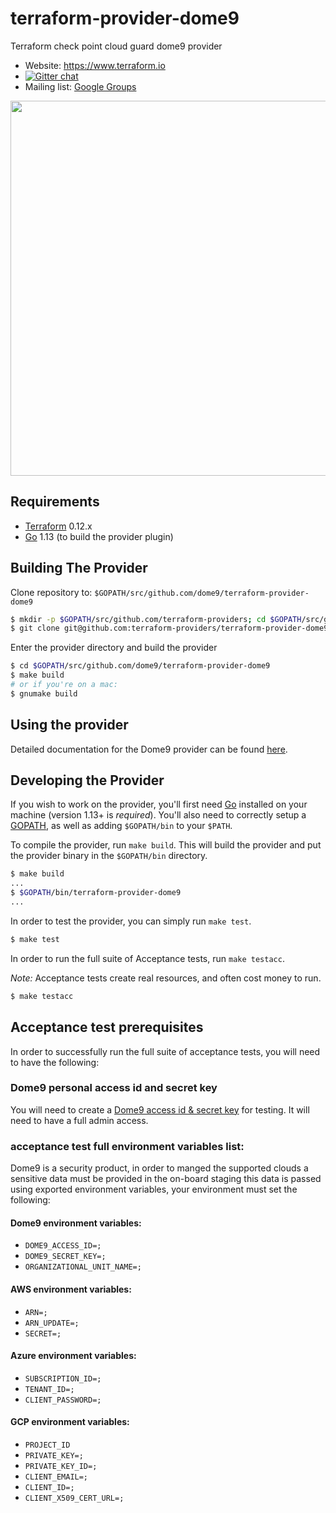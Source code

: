 # terraform-provider-dome9
Terraform check point cloud guard dome9 provider

- Website: https://www.terraform.io
- [![Gitter chat](https://badges.gitter.im/hashicorp-terraform/Lobby.svg)](https://gitter.im/hashicorp-terraform/Lobby)
- Mailing list: [Google Groups](http://groups.google.com/group/terraform-tool)

<img src="https://cdn.rawgit.com/hashicorp/terraform-website/master/content/source/assets/images/logo-hashicorp.svg" width="600px">

Requirements
------------

-	[Terraform](https://www.terraform.io/downloads.html) 0.12.x
-	[Go](https://golang.org/doc/install) 1.13 (to build the provider plugin)

Building The Provider
---------------------

Clone repository to: `$GOPATH/src/github.com/dome9/terraform-provider-dome9`

```sh
$ mkdir -p $GOPATH/src/github.com/terraform-providers; cd $GOPATH/src/github.com/terraform-providers
$ git clone git@github.com:terraform-providers/terraform-provider-dome9.git
```

Enter the provider directory and build the provider

```sh
$ cd $GOPATH/src/github.com/dome9/terraform-provider-dome9
$ make build
# or if you're on a mac:
$ gnumake build
```

Using the provider
----------------------

Detailed documentation for the Dome9 provider can be found [here](https://www.terraform.io/docs/providers/dome9/index.html).

Developing the Provider
---------------------------

If you wish to work on the provider, you'll first need [Go](http://www.golang.org) installed on your machine (version 1.13+ is *required*). You'll also need to correctly setup a [GOPATH](http://golang.org/doc/code.html#GOPATH), as well as adding `$GOPATH/bin` to your `$PATH`.

To compile the provider, run `make build`. This will build the provider and put the provider binary in the `$GOPATH/bin` directory.

```sh
$ make build
...
$ $GOPATH/bin/terraform-provider-dome9
...
```

In order to test the provider, you can simply run `make test`.

```sh
$ make test
```

In order to run the full suite of Acceptance tests, run `make testacc`.

*Note:* Acceptance tests create real resources, and often cost money to run.

```sh
$ make testacc
```

Acceptance test prerequisites
-----------------------------
In order to successfully run the full suite of acceptance tests, you will need to have the following:

### Dome9 personal access id and secret key
You will need to create a [Dome9 access id & secret key](https://secure.dome9.com/v2/settings/credentials) for
testing. It will need to have a full admin access.

### acceptance test full environment variables list:
Dome9 is a security product, in order to manged the supported clouds a sensitive data must be provided in the on-board staging 
this data is passed using exported environment variables, your environment must set the following:


#### Dome9 environment variables:
- `DOME9_ACCESS_ID=;`
- `DOME9_SECRET_KEY=;`
- `ORGANIZATIONAL_UNIT_NAME=;`

#### AWS environment variables:
- `ARN=;`
- `ARN_UPDATE=;`
- `SECRET=;`

#### Azure environment variables:
- `SUBSCRIPTION_ID=;`
- `TENANT_ID=;`
- `CLIENT_PASSWORD=;`

#### GCP environment variables:
- `PROJECT_ID`
- `PRIVATE_KEY=;`
- `PRIVATE_KEY_ID=;`
- `CLIENT_EMAIL=;`
- `CLIENT_ID=;`
- `CLIENT_X509_CERT_URL=;`
